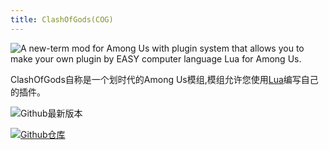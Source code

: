 ```yaml
---
title: ClashOfGods(COG)
---
```

![A new-term mod for Among Us with plugin system that allows you to make your own plugin by EASY computer language Lua for Among Us.](/Image/ClashOfGods.png)

ClashOfGods自称是一个划时代的Among Us模组,模组允许您使用[Lua](https://www.runoob.com/lua/lua-tutorial.html)编写自己的插件。

<div align="center">
<VPCard
  title="commandf1"
  desc="开发者"
  logo="/Image/commandf1.jpg"
  link="https://github.com/commandf1"
/>
</div>

![Github最新版本](https://badgen.net/github/release/CognifyDev/ClashOfGods?icon=github)

[![Github仓库](https://badgen.net/badge/Github/Repository/github?icon=github)](https://github.com/CognifyDev/ClashOfGods)